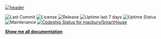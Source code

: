 [![header](docs/header.jpg)](https://macbury.github.io/SmartHouse)

![Last Commit](https://img.shields.io/github/last-commit/macbury/SmartHouse.svg)
![License](https://img.shields.io/github/license/macbury/SmartHouse.svg)
![Release](https://img.shields.io/github/release/macbury/SmartHouse.svg)
![Uptime last 7 days](https://img.shields.io/uptimerobot/ratio/7/m782818639-f9a1f36b2acd090bbfaa4435.svg)
![Uptime Status](https://img.shields.io/uptimerobot/status/m782818639-f9a1f36b2acd090bbfaa4435.svg)
![Maintenance](https://img.shields.io/maintenance/yes/2019.svg)
[![Codeship Status for macbury/SmartHouse](https://app.codeship.com/projects/4357d540-8959-0137-ee5a-3e01594af01a/status?branch=master)](https://app.codeship.com/projects/354541)

**[Show me all documentation](https://macbury.github.io/SmartHouse)**
